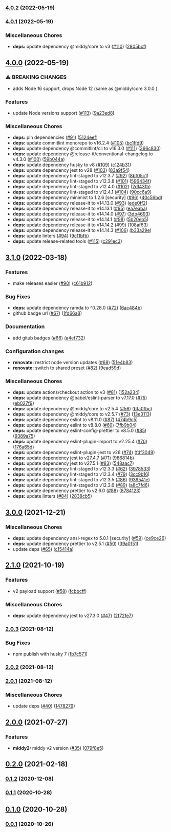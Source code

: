 

### [4.0.2](https://github.com/schibsted/middy-caching-headers/compare/v4.0.1...v4.0.2) (2022-05-19)

### [4.0.1](https://github.com/schibsted/middy-caching-headers/compare/v4.0.0...v4.0.1) (2022-05-19)


### Miscellaneous Chores

* **deps:** update dependency @middy/core to v3 ([#110](https://github.com/schibsted/middy-caching-headers/issues/110)) ([2805bcf](https://github.com/schibsted/middy-caching-headers/commit/2805bcfc90bd9013c01f80fbd97e98c1d052a00d))

## [4.0.0](https://github.com/schibsted/middy-caching-headers/compare/v3.1.0...v4.0.0) (2022-05-19)


### ⚠ BREAKING CHANGES

* adds Node 16 support, drops Node 12 (same as @middy/core 3.0.0 ).

### Features

* update Node versions support ([#113](https://github.com/schibsted/middy-caching-headers/issues/113)) ([9a23ed8](https://github.com/schibsted/middy-caching-headers/commit/9a23ed8f2d0acb9c39125c910206a92c9a875ff2))


### Miscellaneous Chores

* **deps:** pin dependencies ([#91](https://github.com/schibsted/middy-caching-headers/issues/91)) ([5124eef](https://github.com/schibsted/middy-caching-headers/commit/5124eefc935a52986fee96fed0a4d6ac1fa0b678))
* **deps:** update commitlint monorepo to v16.2.4 ([#105](https://github.com/schibsted/middy-caching-headers/issues/105)) ([bc1ffd9](https://github.com/schibsted/middy-caching-headers/commit/bc1ffd9ada4595f4c3053d3ccd53bee48ed00a90))
* **deps:** update dependency @commitlint/cli to v16.3.0 ([#111](https://github.com/schibsted/middy-caching-headers/issues/111)) ([366c830](https://github.com/schibsted/middy-caching-headers/commit/366c8302bf88f4d810c7c66b0cb87ce585076cc4))
* **deps:** update dependency @release-it/conventional-changelog to v4.3.0 ([#100](https://github.com/schibsted/middy-caching-headers/issues/100)) ([59b044a](https://github.com/schibsted/middy-caching-headers/commit/59b044a8bfc57f291e999f5d88ef1cfd75874fef))
* **deps:** update dependency husky to v8 ([#109](https://github.com/schibsted/middy-caching-headers/issues/109)) ([c124b31](https://github.com/schibsted/middy-caching-headers/commit/c124b31b373734243b7fbee8401a89b4612867b4))
* **deps:** update dependency jest to v28 ([#103](https://github.com/schibsted/middy-caching-headers/issues/103)) ([83a9f54](https://github.com/schibsted/middy-caching-headers/commit/83a9f54c760f8796a976eb9dc1a383d471a7015c))
* **deps:** update dependency lint-staged to v12.3.7 ([#92](https://github.com/schibsted/middy-caching-headers/issues/92)) ([8bf05c1](https://github.com/schibsted/middy-caching-headers/commit/8bf05c15a1a4d2f370181844c6db5e8d1367b0ca))
* **deps:** update dependency lint-staged to v12.3.8 ([#101](https://github.com/schibsted/middy-caching-headers/issues/101)) ([596434f](https://github.com/schibsted/middy-caching-headers/commit/596434fc32660d6dd2cc25dae982b5350c9cc163))
* **deps:** update dependency lint-staged to v12.4.0 ([#102](https://github.com/schibsted/middy-caching-headers/issues/102)) ([2df43fb](https://github.com/schibsted/middy-caching-headers/commit/2df43fbb39e8666e1b3ee95cc16ef18984913572))
* **deps:** update dependency lint-staged to v12.4.1 ([#104](https://github.com/schibsted/middy-caching-headers/issues/104)) ([90cc6a9](https://github.com/schibsted/middy-caching-headers/commit/90cc6a939af7e90b805896b3d9608704b85ea008))
* **deps:** update dependency minimist to 1.2.6 [security] ([#96](https://github.com/schibsted/middy-caching-headers/issues/96)) ([40c56bd](https://github.com/schibsted/middy-caching-headers/commit/40c56bd63eaeec56752b780d8aac5fff41fd0f54))
* **deps:** update dependency release-it to v14.13.0 ([#93](https://github.com/schibsted/middy-caching-headers/issues/93)) ([ede0ff2](https://github.com/schibsted/middy-caching-headers/commit/ede0ff27ede8deb6e7ace7cd0109cd45918617fb))
* **deps:** update dependency release-it to v14.13.1 ([#95](https://github.com/schibsted/middy-caching-headers/issues/95)) ([ea7eaba](https://github.com/schibsted/middy-caching-headers/commit/ea7eaba1571275884aa64ffe4062f07e07bbeb2b))
* **deps:** update dependency release-it to v14.14.0 ([#97](https://github.com/schibsted/middy-caching-headers/issues/97)) ([3db4693](https://github.com/schibsted/middy-caching-headers/commit/3db4693e7f360d272fb3b43ed700632d7bf60ebe))
* **deps:** update dependency release-it to v14.14.1 ([#98](https://github.com/schibsted/middy-caching-headers/issues/98)) ([5b20eb5](https://github.com/schibsted/middy-caching-headers/commit/5b20eb522080b6cc4b0f2981a6a863d285e65178))
* **deps:** update dependency release-it to v14.14.2 ([#99](https://github.com/schibsted/middy-caching-headers/issues/99)) ([108af63](https://github.com/schibsted/middy-caching-headers/commit/108af63a7774a607c04efd537436cac22c312f4e))
* **deps:** update dependency release-it to v14.14.3 ([#106](https://github.com/schibsted/middy-caching-headers/issues/106)) ([b33a29e](https://github.com/schibsted/middy-caching-headers/commit/b33a29e0af6ea043d5d6ce168e28b226b8fef2df))
* **deps:** update linters ([#94](https://github.com/schibsted/middy-caching-headers/issues/94)) ([9c11bfb](https://github.com/schibsted/middy-caching-headers/commit/9c11bfb00893ce87643f3c5ec4b2c910165a4cc2))
* **deps:** update release-related tools ([#115](https://github.com/schibsted/middy-caching-headers/issues/115)) ([c291ec3](https://github.com/schibsted/middy-caching-headers/commit/c291ec3076447495c85f36a3d4ad6cbcf945cfb7))

## [3.1.0](https://github.com/schibsted/middy-caching-headers/compare/v3.0.0...v3.1.0) (2022-03-18)


### Features

* make releases easier ([#90](https://github.com/schibsted/middy-caching-headers/issues/90)) ([c61b912](https://github.com/schibsted/middy-caching-headers/commit/c61b912aeaf1ae05568a8ff8eceedfb6d2f72d05))


### Bug Fixes

* **deps:** update dependency ramda to ^0.28.0 ([#72](https://github.com/schibsted/middy-caching-headers/issues/72)) ([6ac484b](https://github.com/schibsted/middy-caching-headers/commit/6ac484b1620fc5bd1df3aedcc2654cfd0a513397))
* github badge url ([#67](https://github.com/schibsted/middy-caching-headers/issues/67)) ([1fd66a8](https://github.com/schibsted/middy-caching-headers/commit/1fd66a8ac794cd75b0e5ece3797c57bfa892cc04))


### Documentation

* add gitub badges ([#66](https://github.com/schibsted/middy-caching-headers/issues/66)) ([a4ef732](https://github.com/schibsted/middy-caching-headers/commit/a4ef73290f2f9b86dbbab51ffcd4e2cce066e601))


### Configuration changes

* **renovate:** restrict node version updates ([#68](https://github.com/schibsted/middy-caching-headers/issues/68)) ([51e4b83](https://github.com/schibsted/middy-caching-headers/commit/51e4b835d0a5582f857f13b63e4468cfa54e97af))
* **renovate:** switch to shared preset ([#82](https://github.com/schibsted/middy-caching-headers/issues/82)) ([9ead59d](https://github.com/schibsted/middy-caching-headers/commit/9ead59da7184012ef79cb59c67e6e9b85d8c2dce))


### Miscellaneous Chores

* **deps:** update actions/checkout action to v3 ([#81](https://github.com/schibsted/middy-caching-headers/issues/81)) ([152a234](https://github.com/schibsted/middy-caching-headers/commit/152a2341f57195635a734e68d2536f7e69fcef72))
* **deps:** update dependency @babel/eslint-parser to v7.17.0 ([#75](https://github.com/schibsted/middy-caching-headers/issues/75)) ([eb027f9](https://github.com/schibsted/middy-caching-headers/commit/eb027f99e9a8e8c236e5b2be16db124517109c74))
* **deps:** update dependency @middy/core to v2.5.4 ([#56](https://github.com/schibsted/middy-caching-headers/issues/56)) ([b1a0fbc](https://github.com/schibsted/middy-caching-headers/commit/b1a0fbc0c8009ce791d74f063f061a94818b3afd))
* **deps:** update dependency @middy/core to v2.5.7 ([#73](https://github.com/schibsted/middy-caching-headers/issues/73)) ([13e3113](https://github.com/schibsted/middy-caching-headers/commit/13e31133a5ed13ccd8bb4e2c7c094dda2e6a87fe))
* **deps:** update dependency eslint to v8.11.0 ([#87](https://github.com/schibsted/middy-caching-headers/issues/87)) ([474b9c5](https://github.com/schibsted/middy-caching-headers/commit/474b9c5e899c02a7519777ec8ecbcb424ff3459b))
* **deps:** update dependency eslint to v8.8.0 ([#69](https://github.com/schibsted/middy-caching-headers/issues/69)) ([7fb9b04](https://github.com/schibsted/middy-caching-headers/commit/7fb9b04f6aec451ffea45c15140151d90fa66d8c))
* **deps:** update dependency eslint-config-prettier to v8.5.0 ([#85](https://github.com/schibsted/middy-caching-headers/issues/85)) ([9389a75](https://github.com/schibsted/middy-caching-headers/commit/9389a75070df9e4066a021738712dd8a4e7abda2))
* **deps:** update dependency eslint-plugin-import to v2.25.4 ([#70](https://github.com/schibsted/middy-caching-headers/issues/70)) ([176a65d](https://github.com/schibsted/middy-caching-headers/commit/176a65d9615392416a838bdbe026dcd8286efa4d))
* **deps:** update dependency eslint-plugin-jest to v26 ([#74](https://github.com/schibsted/middy-caching-headers/issues/74)) ([fdf3049](https://github.com/schibsted/middy-caching-headers/commit/fdf304984d430e7a750989b1876e93ab9764abe8))
* **deps:** update dependency jest to v27.4.7 ([#71](https://github.com/schibsted/middy-caching-headers/issues/71)) ([986814b](https://github.com/schibsted/middy-caching-headers/commit/986814b4d7bf2f5b0b38bc8d179fa4b8f2810d69))
* **deps:** update dependency jest to v27.5.1 ([#83](https://github.com/schibsted/middy-caching-headers/issues/83)) ([548aac7](https://github.com/schibsted/middy-caching-headers/commit/548aac74fdabd3f02697a7064672495d0fb8eac0))
* **deps:** update dependency lint-staged to v12.3.3 ([#62](https://github.com/schibsted/middy-caching-headers/issues/62)) ([3978533](https://github.com/schibsted/middy-caching-headers/commit/39785336bc462dd86bd937c6f57b39227945e4a9))
* **deps:** update dependency lint-staged to v12.3.4 ([#79](https://github.com/schibsted/middy-caching-headers/issues/79)) ([3cc9b16](https://github.com/schibsted/middy-caching-headers/commit/3cc9b167e429da9ae79d98684b3d28264629a916))
* **deps:** update dependency lint-staged to v12.3.5 ([#86](https://github.com/schibsted/middy-caching-headers/issues/86)) ([939541e](https://github.com/schibsted/middy-caching-headers/commit/939541e1f0d5fb711487a8d3f2a2f9cc3305cca6))
* **deps:** update dependency lint-staged to v12.3.6 ([#89](https://github.com/schibsted/middy-caching-headers/issues/89)) ([a8c7fd6](https://github.com/schibsted/middy-caching-headers/commit/a8c7fd66e71dcb5229d9b1d9ee78b4e49d50b493))
* **deps:** update dependency prettier to v2.6.0 ([#88](https://github.com/schibsted/middy-caching-headers/issues/88)) ([8784123](https://github.com/schibsted/middy-caching-headers/commit/87841233c6a7ac682dd0704aab684cc9312f91f2))
* **deps:** update linters ([#84](https://github.com/schibsted/middy-caching-headers/issues/84)) ([2838cb5](https://github.com/schibsted/middy-caching-headers/commit/2838cb5cf2a24284ea33dc7f77293c1c883d14ae))

## [3.0.0](https://github.com/schibsted/middy-caching-headers/compare/v3.0.0...v3.1.0) (2021-12-21)


### Miscellaneous Chores

* **deps:** update dependency ansi-regex to 5.0.1 [security] ([#59](https://github.com/schibsted/middy-caching-headers/issues/59)) ([ce9ce26](https://github.com/schibsted/middy-caching-headers/commit/ce9ce266b724aceeb5749d5d3c4c0bbf9fbbb246))
* **deps:** update dependency prettier to v2.5.1 ([#50](https://github.com/schibsted/middy-caching-headers/issues/50)) ([39a0151](https://github.com/schibsted/middy-caching-headers/commit/39a01512f88e8b48f31b1b02301d80f1c5b95167))
* update deps ([#65](https://github.com/schibsted/middy-caching-headers/issues/65)) ([c15414a](https://github.com/schibsted/middy-caching-headers/commit/c15414a9bad0cc23c9740e9a9c43d1ed1eecf41d))

## [2.1.0](https://github.com/schibsted/middy-caching-headers/compare/v3.0.0...v3.1.0) (2021-10-19)


### Features

* v2 payload support ([#58](https://github.com/schibsted/middy-caching-headers/issues/58)) ([fcbbcff](https://github.com/schibsted/middy-caching-headers/commit/fcbbcff9ade4eae67794b745064246ca1ca7a3f1))


### Miscellaneous Chores

* **deps:** update dependency jest to v27.3.0 ([#47](https://github.com/schibsted/middy-caching-headers/issues/47)) ([2f72fe7](https://github.com/schibsted/middy-caching-headers/commit/2f72fe709ac467aac4e183f39c71e9a1ac6e2c54))

### [2.0.3](https://github.com/schibsted/middy-caching-headers/compare/v3.0.0...v3.1.0) (2021-08-12)


### Bug Fixes

* npm publish with husky 7 ([fb7c571](https://github.com/schibsted/middy-caching-headers/commit/fb7c571fe5507ad44a48d8965e42fac175d41574))

### [2.0.2](https://github.com/schibsted/middy-caching-headers/compare/v3.0.0...v3.1.0) (2021-08-12)

### [2.0.1](https://github.com/schibsted/middy-caching-headers/compare/v3.0.0...v3.1.0) (2021-08-12)


### Miscellaneous Chores

* update deps ([#40](https://github.com/schibsted/middy-caching-headers/issues/40)) ([1478279](https://github.com/schibsted/middy-caching-headers/commit/147827991fea5cf1f43e47603e4099b22f5fc320))

## [2.0.0](https://github.com/schibsted/middy-caching-headers/compare/v3.0.0...v3.1.0) (2021-07-27)


### Features

* **middy2:** middy v2 version ([#35](https://github.com/schibsted/middy-caching-headers/issues/35)) ([079f8e5](https://github.com/schibsted/middy-caching-headers/commit/079f8e5fbc70e71c2e95731f97bda7f29bab7af6))

## [0.2.0](https://github.com/schibsted/middy-caching-headers/compare/v3.0.0...v3.1.0) (2021-02-18)

### [0.1.2](https://github.com/schibsted/middy-caching-headers/compare/v3.0.0...v3.1.0) (2020-12-08)

### [0.1.1](https://github.com/schibsted/middy-caching-headers/compare/v3.0.0...v3.1.0) (2020-10-28)

## [0.1.0](https://github.com/schibsted/middy-caching-headers/compare/v3.0.0...v3.1.0) (2020-10-28)

### [0.0.1](https://github.com/schibsted/middy-caching-headers/compare/v3.0.0...v3.1.0) (2020-10-26)